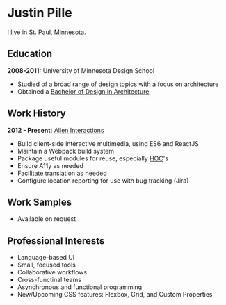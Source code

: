 # Justin Pille
I live in St. Paul, Minnesota.



## Education

**2008-2011:** University of Minnesota Design School

- Studied of a broad range of design topics with a focus on architecture
- Obtained a [Bachelor of Design in Architecture](http://arch.design.umn.edu/programs/bda/about.html)


## Work History

**2012 - Present:** [Allen Interactions](http://www.alleninteractions.com/elearning-examples)

- Build client-side interactive multimedia, using ES6 and ReactJS
- Maintain a Webpack build system
- Package useful modules for reuse, especially [HOC](https://facebook.github.io/react/docs/higher-order-components.html)'s
- Ensure A11y as needed
- Facilitate translation as needed
- Configure location reporting for use with bug tracking (Jira)

## Work Samples

- Available on request

## Professional Interests

- Language-based UI
- Small, focused tools
- Collaborative workflows
- Cross-functinal teams
- Asynchronous and functional programming
- New/Upcoming CSS features: Flexbox, Grid, and Custom Properties
